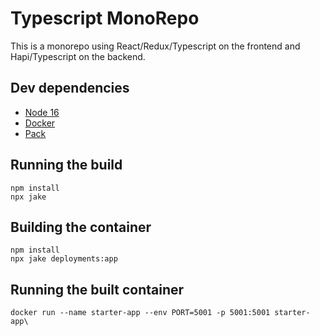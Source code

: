 # Typescript MonoRepo

This is a monorepo using React/Redux/Typescript on the frontend and Hapi/Typescript on the backend.

## Dev dependencies

 * [Node 16](https://nodejs.org/)
 * [Docker](https://www.docker.com/get-started)
 * [Pack](https://buildpacks.io/docs/tools/pack/)

## Running the build

```
npm install
npx jake
```

## Building the container

```
npm install
npx jake deployments:app
```

## Running the built container

```
docker run --name starter-app --env PORT=5001 -p 5001:5001 starter-app\
```
